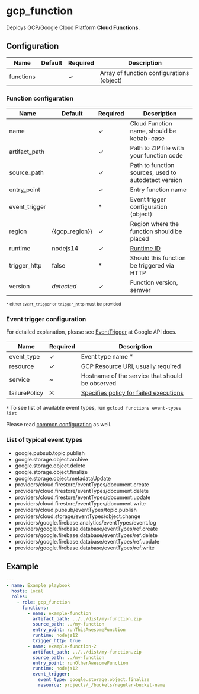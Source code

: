 # gcp_function

Deploys GCP/Google Cloud Platform **Cloud Functions**.

## Configuration

| Name      | Default | Required | Description                               |
|-----------|---------|----------|-------------------------------------------|
| functions |         | ✓        | Array of function configurations (object) |

### Function configuration

| Name          | Default        | Required | Description                                          |
|---------------|----------------|----------|------------------------------------------------------|
| name          |                | ✓        | Cloud Function name, should be kebab-case            |
| artifact_path |                | ✓        | Path to ZIP file with your function code             |
| source_path   |                | ✓        | Path to function sources, used to autodetect version |
| entry_point   |                | ✓        | Entry function name                                  |
| event_trigger |                | *        | Event trigger configuration (object)                 |
| region        | {{gcp_region}} | ✓        | Region where the function should be placed           |
| runtime       | nodejs14       | ✓        | [Runtime ID](https://cloud.google.com/functions/docs/concepts/exec) |
| trigger_http  | false          | *        | Should this function be triggered via HTTP           |
| version       | *detected*     | ✓        | Function version, semver                             |

<small>`*` either `event_trigger` or `trigger_http` must be provided</small>

### Event trigger configuration

For detailed explanation, please see [EventTrigger](https://cloud.google.com/functions/docs/reference/rest/v1/projects.locations.functions#EventTrigger) at Google API docs.

| Name          | Required | Description                                     |
|---------------|----------|-------------------------------------------------|
| event_type    | ✓        | Event type name *                               |
| resource      | ✓        | GCP Resource URI, usually required              | 
| service       | ~        | Hostname of the service that should be observed |
| failurePolicy | ⨉        | [Specifies policy for failed executions](https://cloud.google.com/functions/docs/reference/rest/v1/projects.locations.functions#FailurePolicy) |

`*` To see list of available event types, run `gcloud functions event-types list`

Please read [common configuration](../../README.md#Common+Configuration) as well.

### List of typical event types

* google.pubsub.topic.publish
* google.storage.object.archive
* google.storage.object.delete
* google.storage.object.finalize
* google.storage.object.metadataUpdate
* providers/cloud.firestore/eventTypes/document.create
* providers/cloud.firestore/eventTypes/document.delete
* providers/cloud.firestore/eventTypes/document.update
* providers/cloud.firestore/eventTypes/document.write
* providers/cloud.pubsub/eventTypes/topic.publish
* providers/cloud.storage/eventTypes/object.change
* providers/google.firebase.analytics/eventTypes/event.log
* providers/google.firebase.database/eventTypes/ref.create
* providers/google.firebase.database/eventTypes/ref.delete
* providers/google.firebase.database/eventTypes/ref.update
* providers/google.firebase.database/eventTypes/ref.write

## Example

```YAML
---
- name: Example playbook
  hosts: local
  roles:
    - role: gcp_function
      functions:
        - name: example-function
          artifact_path: ../../dist/my-function.zip
          source_path: ../my-function
          entry_point: runThisAwesomeFunction
          runtime: nodejs12
          trigger_http: true
        - name: example-function-2
          artifact_path: ../../dist/my-function.zip
          source_path: ../my-function
          entry_point: runOtherAwesomeFunction
          runtime: nodejs12
          event_trigger:
            event_type: google.storage.object.finalize
            resource: projects/_/buckets/regular-bucket-name  
```
